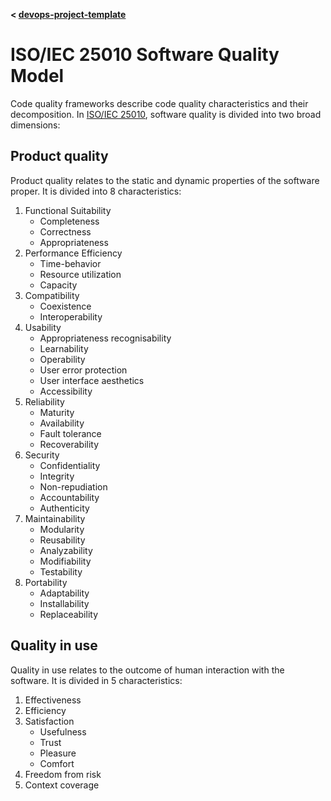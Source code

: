 **< [devops-project-template](../README.md)**

# ISO/IEC 25010 Software Quality Model

Code quality frameworks describe code quality characteristics and their decomposition.
In [ISO/IEC 25010](https://www.iso.org/obp/ui/#iso:std:iso-iec:25010:ed-1:v1:en), software quality is divided into two broad dimensions: 

## Product quality 
Product quality relates to the static and dynamic properties of the software proper. It is divided into 8 characteristics:
1. Functional Suitability
   - Completeness
   - Correctness
   - Appropriateness
1. Performance Efficiency
   - Time-behavior
   - Resource utilization
   - Capacity
1. Compatibility
   - Coexistence
   - Interoperability
1. Usability
   - Appropriateness recognisability
   - Learnability
   - Operability
   - User error protection
   - User interface aesthetics
   - Accessibility
1. Reliability
   - Maturity
   - Availability
   - Fault tolerance
   - Recoverability
1. Security
   - Confidentiality
   - Integrity
   - Non-repudiation
   - Accountability
   - Authenticity
1. Maintainability
   - Modularity
   - Reusability
   - Analyzability
   - Modifiability
   - Testability
1. Portability
   - Adaptability
   - Installability
   - Replaceability

## Quality in use
Quality in use relates to the outcome of human interaction with the software. It is divided in 5 characteristics:
1. Effectiveness
1. Efficiency
1. Satisfaction
    - Usefulness
    - Trust
    - Pleasure
    - Comfort
1. Freedom from risk
1. Context coverage


